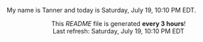 My name is Tanner and today is Saturday, July 19, 10:10 PM EDT.

<p align="center">This <i>README</i> file is generated <b>every 3 hours</b>!</br>Last refresh: Saturday, July 19, 10:10 PM EDT<br /></p>
